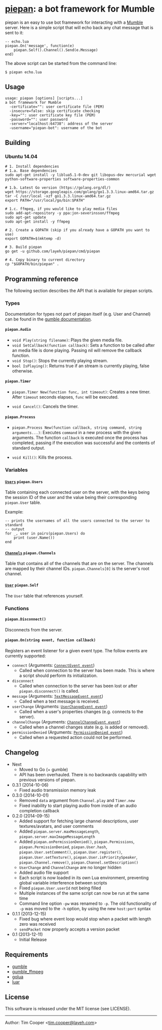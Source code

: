 # [piepan][1]: a bot framework for Mumble

piepan is an easy to use bot framework for interacting with a [Mumble](http://mumble.sourceforge.net/) server.  Here is a simple script that will echo back any chat message that is sent to it:

    -- echo.lua
    piepan.On('message', function(e)
        piepan.Self().Channel().Send(e.Message)
    end)

The above script can be started from the command line:

    $ piepan echo.lua

## Usage

    usage: piepan [options] [scripts...]
    a bot framework for Mumble
      -certificate="": user certificate file (PEM)
      -insecure=false: skip certificate checking
      -key="": user certificate key file (PEM)
      -password="": user password
      -server="localhost:64738": address of the server
      -username="piepan-bot": username of the bot

## Building

### Ubuntu 14.04

    # 1. Install dependencies
    # 1.a. Base dependencies
    sudo apt-get install -y liblua5.1-0-dev git libopus-dev mercurial wget python-software-properties software-properties-common

    # 1.b. Latest Go version (https://golang.org/dl/)
    wget https://storage.googleapis.com/golang/go1.3.3.linux-amd64.tar.gz
    tar -C /usr/local -xzf go1.3.3.linux-amd64.tar.gz
    export PATH="/usr/local/go/bin:$PATH"

    # 1.c. ffmpeg, if you would like to play media files
    sudo add-apt-repository -y ppa:jon-severinsson/ffmpeg
    sudo apt-get update
    sudo apt-get install -y ffmpeg

    # 2. Create a GOPATH (skip if you already have a GOPATH you want to use)
    export GOPATH=$(mktemp -d)

    # 3. Build piepan
    go get -u github.com/layeh/piepan/cmd/piepan

    # 4. Copy binary to current directory
    cp "$GOPATH/bin/piepan" .

## Programming reference

The following section describes the API that is available for piepan scripts.

### Types

Documentation for types not part of piepan itself (e.g. User and Channel) can be found in the [gumble documentation](https://godoc.org/github.com/layeh/gumble/gumble).

#### `piepan.Audio`

- `void Play(string filename)`: Plays the given media file.
- `void SetCallback(function callback)`: Sets a function to be called after an media file is done playing. Passing nil will remove the callback function.
- `void Stop()`: Stops the currently playing stream.
- `bool IsPlaying()`: Returns true if an stream is currently playing, false otherwise.

#### `piepan.Timer`

- `piepan.Timer New(function func, int timeout)`: Creates a new timer.  After `timeout` seconds elapses, `func` will be executed.

- `void Cancel()`: Cancels the timer.

#### `piepan.Process`

- `piepan.Process New(function callback, string command, string arguments...)`: Executes `command` in a new process with the given arguments. The function `callback` is executed once the process has completed, passing if the execution was successful and the contents of standard output.

- `void Kill()`: Kills the process.

### Variables

#### [`Users`](https://godoc.org/github.com/layeh/gumble/gumble#Users) `piepan.Users`

Table containing each connected user on the server, with the keys being the session ID of the user and the value being their corresponding `piepan.User` table.

Example:

    -- prints the usernames of all the users connected to the server to standard
    -- output
    for _, user in pairs(piepan.Users) do
        print (user.Name())
    end

#### [`Channels`](https://godoc.org/github.com/layeh/gumble/gumble#Channels) `piepan.Channels`

Table that contains all of the channels that are on the server. The channels are mapped by their channel IDs. `piepan.Channels[0]` is the server's root channel.

#### [`User`](https://godoc.org/github.com/layeh/gumble/gumble#User) `piepan.Self`

The `User` table that references yourself.

### Functions

#### `piepan.Disconnect()`

Disconnects from the server.

#### `piepan.On(string event, function callback)`

Registers an event listener for a given event type. The follow events are currently supported:

- `connect` (Arguments: [`ConnectEvent event`](https://godoc.org/github.com/layeh/gumble/gumble#ConnectEvent))
    - Called when connection to the server has been made. This is where a script should perform its initialization.
- `disconnect`
    - Called when connection to the server has been lost or after `piepan.disconnect()` is called.
- `message` (Arguments: [`TextMessageEvent event`](https://godoc.org/github.com/layeh/gumble/gumble#TextMessageEvent))
    - Called when a text message is received.
- `userChange` (Arguments: [`UserChangeEvent event`](https://godoc.org/github.com/layeh/gumble/gumble#UserChangeEvent))
    - Called when a user's properties changes (e.g. connects to the server).
- `channelChange` (Arguments: [`ChannelChangeEvent event`](https://godoc.org/github.com/layeh/gumble/gumble#ChannelChangeEvent))
    - Called when a channel changes state (e.g. is added or removed).
- `permissionDenied` (Arguments: [`PermissionDenied event`](https://godoc.org/github.com/layeh/gumble/gumble#PermissionDeniedEvent))
    - Called when a requested action could not be performed.

## Changelog

- Next
    - Moved to Go (+ gumble)
    - API has been overhauled. There is no backwards capability with previous versions of piepan.
- 0.3.1 (2014-10-06)
    - Fixed audio transmission memory leak
- 0.3.0 (2014-10-01)
    - Removed `data` argument from `Channel.play` and `Timer.new`
    - Fixed inability to start playing audio from inside of an audio completion callback
- 0.2.0 (2014-09-15)
    - Added support for fetching large channel descriptions, user textures/avatars, and user comments
    - Added `piepan.server.maxMessageLength`, `piepan.server.maxImageMessageLength`
    - Added `piepan.onPermissionDenied()`, `piepan.Permissions`, `piepan.PermissionDenied`, `piepan.User.hash`, `piepan.User.setComment()`, `piepan.User.register()`, `piepan.User.setTexture()`, `piepan.User.isPrioritySpeaker`, `piepan.Channel.remove()`, `piepan.Channel.setDescription()`
    - `UserChange` and `ChannelChange` are no longer hidden
    - Added audio file support
    - Each script is now loaded in its own Lua environment, preventing global variable interference between scripts
    - Fixed `piepan.User.userId` not being filled
    - Multiple instances of the same script can now be run at the same time
    - Command line option `-pw` was renamed to `-p`. The old functionality of `-p` was moved to the `-h` option, by using the new `host:port` syntax
- 0.1.1 (2013-12-15)
    - Fixed bug where event loop would stop when a packet with length zero was received
    - `sendPacket` now properly accepts a version packet
- 0.1 (2013-12-11)
    - Initial Release

## Requirements

- [gumble](https://github.com/bontibon/gumble/tree/master/gumble)
- [gumble_ffmpeg](https://github.com/bontibon/gumble/tree/master/gumble_ffmpeg)
- [golua](https://github.com/aarzilli/golua)
- [luar](https://github.com/stevedonovan/luar)

## License

This software is released under the MIT license (see LICENSE).

---

Author: Tim Cooper <<tim.cooper@layeh.com>>

[1]: https://github.com/layeh/piepan
